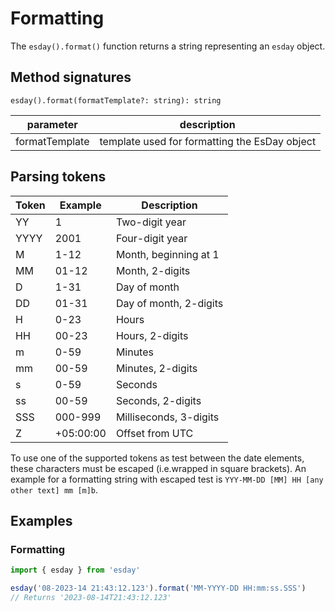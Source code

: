 # Formatting

The `esday().format()` function returns a string representing an `esday` object.

## Method signatures
```
esday().format(formatTemplate?: string): string
```
| parameter      | description                                   |
| -------------- | --------------------------------------------- |
| formatTemplate | template used for formatting the EsDay object |

## Parsing tokens
| **Token** | **Example**                       | **Description**                                            |
| --------- | --------------------------------- | ---------------------------------------------------------- |
| YY        | 1                                 | Two-digit year                                             |
| YYYY      | 2001                              | Four-digit year                                            |
| M         | 1-12                              | Month, beginning at 1                                      |
| MM        | 01-12                             | Month, 2-digits                                            |
| D         | 1-31                              | Day of month                                               |
| DD        | 01-31                             | Day of month, 2-digits                                     |
| H         | 0-23                              | Hours                                                      |
| HH        | 00-23                             | Hours, 2-digits                                            |
| m         | 0-59                              | Minutes                                                    |
| mm        | 00-59                             | Minutes, 2-digits                                          |
| s         | 0-59                              | Seconds                                                    |
| ss        | 00-59                             | Seconds, 2-digits                                          |
| SSS       | 000-999                           | Milliseconds, 3-digits                                     |
| Z         | +05:00:00                         | Offset from UTC                                            |

To use one of the supported tokens as test between the date elements, these characters must be escaped (i.e.wrapped in square brackets).
An example for a formatting string with escaped test is `YYY-MM-DD [MM] HH [any other text] mm [m]b`.

## Examples
### Formatting
```typescript
import { esday } from 'esday'

esday('08-2023-14 21:43:12.123').format('MM-YYYY-DD HH:mm:ss.SSS')
// Returns '2023-08-14T21:43:12.123'
```
